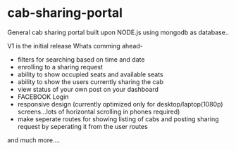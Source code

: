 # cab-sharing-portal
General cab sharing portal built upon NODE.js using mongodb as database..

V1 is the initial release
Whats comming ahead-
 - filters for searching based on time and date
 - enrolling to a sharing request
 - ability to show occupied seats and available seats
 - ability to show the users currently sharing the cab
 - view status of your own post on your dashboard
 - FACEBOOK  Login 
 - responsive design (currently optimized only for desktop/laptop(1080p) screens...lots of horizontal scrolling in phones required)
 - make seperate routes for showing listing of cabs and posting sharing request by seperating it from the user routes
 
and much more....
